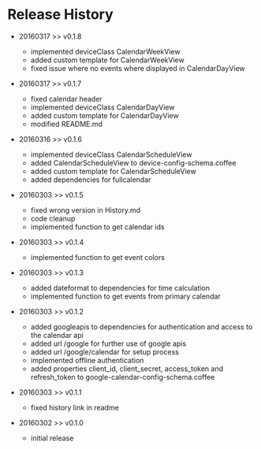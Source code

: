 # Release History

* 20160317 >> v0.1.8
	* implemented deviceClass CalendarWeekView
	* added custom template for CalendarWeekView
	* fixed issue where no events where displayed in CalendarDayView

* 20160317 >> v0.1.7
	* fixed calendar header 
	* implemented deviceClass CalendarDayView
	* added custom template for CalendarDayView
	* modified README.md

* 20160316 >> v0.1.6
	* implemented deviceClass CalendarScheduleView
	* added CalendarScheduleView to device-config-schema.coffee
	* added custom template for CalendarScheduleView
	* added dependencies for fullcalendar

* 20160303 >> v0.1.5
	* fixed wrong version in History.md
	* code cleanup
	* implemented function to get calendar ids

* 20160303 >> v0.1.4
	* implemented function to get event colors

* 20160303 >> v0.1.3
	* added dateformat to dependencies for time calculation
	* implemented function to get events from primary calendar

* 20160303 >> v0.1.2
	* added googleapis to dependencies for authentication and access to the calendar api
	* added url /google for further use of google apis
	* added url /google/calendar for setup process
	* implemented offline authentication
	* added properties client_id, client_secret, access_token and refresh_token to google-calendar-config-schema.coffee

* 20160303 >> v0.1.1
	* fixed history link in readme

* 20160302 >> v0.1.0
	* initial release